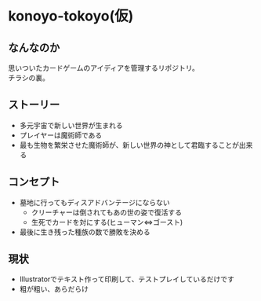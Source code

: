 # konoyo-tokoyo(仮)
## なんなのか
思いついたカードゲームのアイディアを管理するリポジトリ。  
チラシの裏。

## ストーリー
* 多元宇宙で新しい世界が生まれる
* プレイヤーは魔術師である
* 最も生物を繁栄させた魔術師が、新しい世界の神として君臨することが出来る

## コンセプト
* 墓地に行ってもディスアドバンテージにならない
  * クリーチャーは倒されてもあの世の姿で復活する
  * 生死でカードを対にする(ヒューマン⇔ゴースト)
* 最後に生き残った種族の数で勝敗を決める

## 現状
* Illustratorでテキスト作って印刷して、テストプレイしているだけです
* 粗が粗い、あらだらけ
